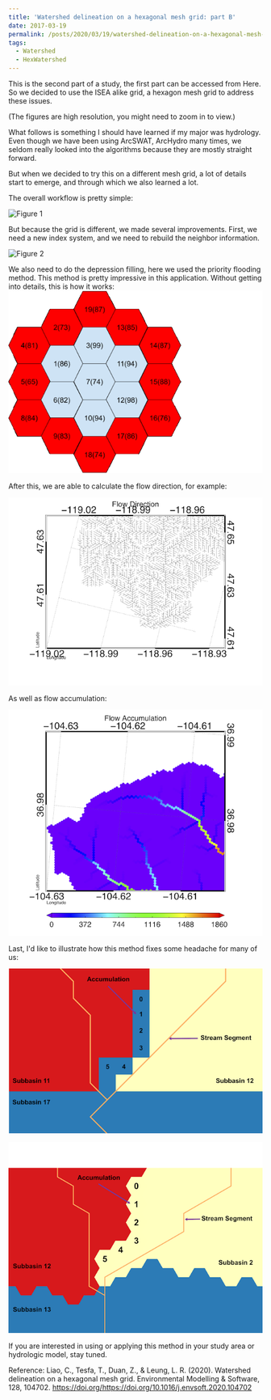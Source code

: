 ```yaml
---
title: 'Watershed delineation on a hexagonal mesh grid: part B'
date: 2017-03-19
permalink: /posts/2020/03/19/watershed-delineation-on-a-hexagonal-mesh-grid-part-b/
tags:
  - Watershed
  - HexWatershed
---
```

This is the second part of a study, the first part can be accessed from Here.
So we decided to use the ISEA alike grid, a hexagon mesh grid to address these issues.

(The figures are high resolution, you might need to zoom in to view.)

What follows is something I should have learned if my major was hydrology. Even though we have been using ArcSWAT, ArcHydro many times, we seldom really looked into the algorithms because they are mostly straight forward.

But when we decided to try this on a different mesh grid, a lot of details start to emerge, and through which we also learned a lot.

The overall workflow is pretty simple:

![Figure 1](https://github.com/changliao/science/blob/main/_figures/hexwatershed/hexwatershed_workflow.png?raw=true)

But because the grid is different, we made several improvements.
First,  we need a new index system, and we need to rebuild the neighbor information.

![Figure 2](https://github.com/changliao/science/blob/main/_figures/hexwatershed/hexagon_topology.png?raw=true)


We also need to do the depression filling, here we used the priority flooding method. This method is pretty impressive in this application. Without getting into details, this is how it works:
![Figure 3](https://github.com/changliao/science/blob/main/_figures/hexwatershed/hexagon_flood_legend.gif?raw=true)


After this, we are able to calculate the flow direction, for example:

![Figure 4](https://github.com/changliao/science/blob/main/_figures/hexwatershed/cbf_flow_direction_90_zoom.png?raw=true)

As well as flow accumulation:

![Figure 5](https://github.com/changliao/science/blob/main/_figures/hexwatershed/tinpan_flow_accumulation_30_zoom.png?raw=true)

Last, I'd like to illustrate how this method fixes some headache for many of us:

![Figure 6](https://github.com/changliao/science/blob/main/_figures/hexwatershed/tinpan30_square.png?raw=true)

![Figure 7](https://github.com/changliao/science/blob/main/_figures/hexwatershed/tinpan30_hexagon.png?raw=true)


If you are interested in using or applying this method in your study area or hydrologic model, stay tuned.

Reference:
Liao, C., Tesfa, T., Duan, Z., & Leung, L. R. (2020). Watershed delineation on a hexagonal mesh grid. Environmental Modelling & Software, 128, 104702. https://doi.org/https://doi.org/10.1016/j.envsoft.2020.104702
